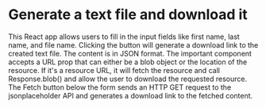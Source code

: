 # Generate a text file and download it

This React app allows users to fill in the input fields like first name, last name, and file name. Clicking the button will generate a download link to the created text file. The content is in JSON format. The important <Download /> component accepts a URL prop that can either be a blob object or the location of the resource. If it's a resource URL, it will fetch the resource and call Response.blob() and allow the user to download the requested resource. The Fetch button below the form sends an HTTP GET request to the jsonplaceholder API and generates a download link to the fetched content.
